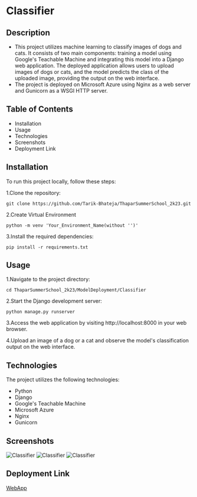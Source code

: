 # Classifier
## Description
- This project utilizes machine learning to classify images of dogs and cats. It consists of two main components: training a model using Google's Teachable Machine and integrating this model into a Django web application. The deployed application allows users to upload images of dogs or cats, and the model predicts the class of the uploaded image, providing the output on the web interface.
- The project is deployed on Microsoft Azure using Nginx as a web server and Gunicorn as a WSGI HTTP server.

## Table of Contents
- Installation
- Usage
- Technologies
- Screenshots
- Deployment Link


## Installation
To run this project locally, follow these steps:

1.Clone the repository:
```
git clone https://github.com/Tarik-Bhateja/ThaparSummerSchool_2k23.git
```

2.Create Virtual Environment

```
python -m venv 'Your_Environment_Name(without '')'
```

3.Install the required dependencies:
```
pip install -r requirements.txt
```

## Usage

1.Navigate to the project directory:
```
cd ThaparSummerSchool_2k23/ModelDeployment/Classifier
```

2.Start the Django development server:
```
python manage.py runserver
```

3.Access the web application by visiting http://localhost:8000 in your web browser.

4.Upload an image of a dog or a cat and observe the model's classification output on the web interface.

## Technologies
The project utilizes the following technologies:

- Python
- Django
- Google's Teachable Machine
- Microsoft Azure
- Nginx
- Gunicorn

## Screenshots

![Classifier](https://i.imgur.com/d5nNi1r.jpg)
![Classifier](https://i.imgur.com/eXPBSLl.png)
![Classifier](https://i.imgur.com/LM20S7B.png)


## Deployment Link

[WebApp](https://ml.bhateja.tech)
